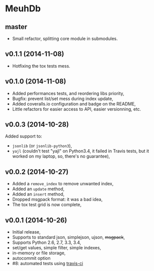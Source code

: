 # MeuhDb

## master

* Small refactor, splitting core module in submodules.


## v0.1.1 (2014-11-08)

* Hotfixing the tox tests mess.

## v0.1.0 (2014-11-08)

* Added performances tests, and reordering libs priority,
* Bugfix: prevent list/set mess during index update,
* Added coveralls.io configuration and badge on the README,
* Little refactors for easier access to API, easier versionning, etc.

## v0.0.3 (2014-10-28)

Added support to:

* ``jsonlib`` (or ``jsonlib-python3``),
* ``yajl`` (couldn't test "yajl" on Python3.4, it failed in Travis tests, but
  it worked on my laptop, so, there's no guarantee),

## v0.0.2 (2014-10-27)

* Added a ``remove_index`` to remove unwanted index,
* Added an ``update`` method,
* Added an ``insert`` method,
* Dropped msgpack format: it was a bad idea,
* The tox test grid is now complete,

## v0.0.1 (2014-10-26)

* Initial release,
* Supports to standard json, simplejson, ujson, ~~msgpack~~,
* Supports Python 2.6, 2.7, 3.3, 3.4,
* set/get values, simple filter, simple indexes,
* in-memory or file storage,
* autocommit option
* #8: automated tests using [travis-ci](https://travis-ci.org/)

